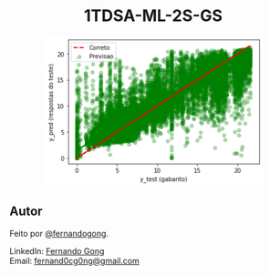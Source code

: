 <h1 align="center">1TDSA-ML-2S-GS</h1>

<div align="center">
    <img src="regplot.png" alt="grafico de previsao">
</div>

## Autor
Feito por [@fernandogong](https://github.com/fernandogong).

LinkedIn: [Fernando Gong](https://www.linkedin.com/in/fernando-gong/) <br>
Email: [fernand0cg0ng@gmail.com](mailto:fernand0cg0ng@gmail.com)
